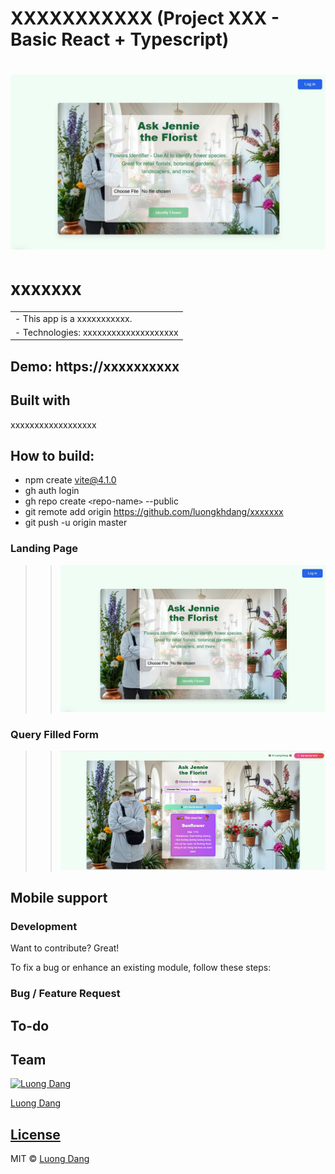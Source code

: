 # XXXXXXXXXXX (Project XXX - Basic React + Typescript)

# ![xxxxxxxxxxxxxx (Project 08 - xxxxxx)](demo.JPG)

# xxxxxxx

<table>
<tr>
<td>
  - This app is a xxxxxxxxxxx.
 </td>
</tr>
<tr>
<td>
  - Technologies: xxxxxxxxxxxxxxxxxxxx
 </td>
</tr>
</table>

## Demo: https://xxxxxxxxxx

## Built with

xxxxxxxxxxxxxxxxxx

## How to build:

- npm create vite@4.1.0
- gh auth login
- gh repo create `<`repo-name`>` --public
- git remote add origin https://github.com/luongkhdang/xxxxxxx
- git push -u origin master

### Landing Page

> > ![](demo.JPG)

### Query Filled Form

> > ![](demo2.JPG)

## Mobile support

### Development

Want to contribute? Great!

To fix a bug or enhance an existing module, follow these steps:

### Bug / Feature Request

## To-do

## Team

[![Luong Dang](https://avatars.githubusercontent.com/luongkhdang?v=2&s=100)](https://github.com/luongkhdang)

[Luong Dang](https://github.com/luongkhdang)

## [License](https://github.com/luongkhdang/xxxxx/LICENSE.md)

MIT © [Luong Dang ](https://github.com/luongkhdang)
